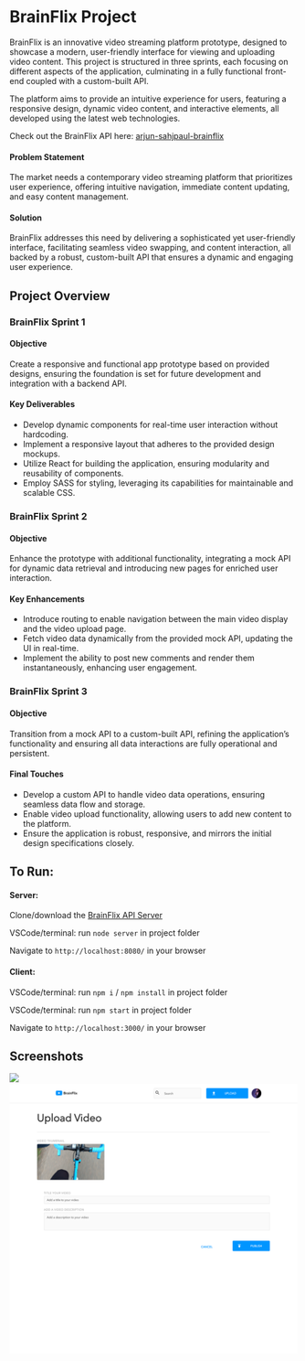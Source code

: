 # BrainFlix Project

BrainFlix is an innovative video streaming platform prototype, designed to showcase a modern, user-friendly interface for viewing and uploading video content. This project is structured in three sprints, each focusing on different aspects of the application, culminating in a fully functional front-end coupled with a custom-built API.

The platform aims to provide an intuitive experience for users, featuring a responsive design, dynamic video content, and interactive elements, all developed using the latest web technologies.

Check out the BrainFlix API here: [arjun-sahjpaul-brainflix](https://github.com/ffluxpavillion/arjun-sahjpaul-brainflix-api)


#### Problem Statement

The market needs a contemporary video streaming platform that prioritizes user experience, offering intuitive navigation, immediate content updating, and easy content management.

#### Solution

BrainFlix addresses this need by delivering a sophisticated yet user-friendly interface, facilitating seamless video swapping, and content interaction, all backed by a robust, custom-built API that ensures a dynamic and engaging user experience.

## Project Overview

### BrainFlix Sprint 1

#### Objective

Create a responsive and functional app prototype based on provided designs, ensuring the foundation is set for future development and integration with a backend API.

#### Key Deliverables

- Develop dynamic components for real-time user interaction without hardcoding.
- Implement a responsive layout that adheres to the provided design mockups.
- Utilize React for building the application, ensuring modularity and reusability of components.
- Employ SASS for styling, leveraging its capabilities for maintainable and scalable CSS.

### BrainFlix Sprint 2

#### Objective

Enhance the prototype with additional functionality, integrating a mock API for dynamic data retrieval and introducing new pages for enriched user interaction.

#### Key Enhancements

- Introduce routing to enable navigation between the main video display and the video upload page.
- Fetch video data dynamically from the provided mock API, updating the UI in real-time.
- Implement the ability to post new comments and render them instantaneously, enhancing user engagement.

### BrainFlix Sprint 3

#### Objective

Transition from a mock API to a custom-built API, refining the application’s functionality and ensuring all data interactions are fully operational and persistent.

#### Final Touches

- Develop a custom API to handle video data operations, ensuring seamless data flow and storage.
- Enable video upload functionality, allowing users to add new content to the platform.
- Ensure the application is robust, responsive, and mirrors the initial design specifications closely.

## To Run:

#### Server:
Clone/download the [BrainFlix API Server](https://github.com/ffluxpavillion/arjun-sahjpaul-brainflix-api)

VSCode/terminal: run `node server` in project folder

Navigate to `http://localhost:8080/` in your browser

#### Client:
VSCode/terminal: run `npm i` / `npm install` in project folder

VSCode/terminal: run `npm start` in project folder

Navigate to `http://localhost:3000/` in your browser


## Screenshots
<img src = "https://github.com/ffluxpavillion/arjun-sahjpaul-brainflix/blob/Sprint-2/src/assets/screenshots/Brainflix_page-1.png?raw=true">
<img src = "https://github.com/ffluxpavillion/arjun-sahjpaul-brainflix/blob/Sprint-2/src/assets/screenshots/Brainflix_page-2.png?raw=true">

